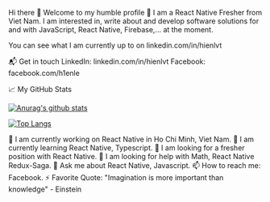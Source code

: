 Hi there 👋
Welcome to my humble profile 🤔 I am a React Native Fresher from Viet Nam. I am interested in, write about and develop software solutions for and with JavaScript, React Native, Firebase,... at the moment.

You can see what I am currently up to on linkedin.com/in/hienlvt


📬 Get in touch
LinkedIn: linkedin.com/in/hienlvt
Facebook: facebook.com/h1enle

📈 My GitHub Stats

[![Anurag's github stats](https://github-readme-stats.vercel.app/api?username=hienle2703&theme=calm&show_icons=true)](https://github.com/anuraghazra/github-readme-stats)

[![Top Langs](https://github-readme-stats.vercel.app/api/top-langs/?username=hienle2703&layout=compact&theme=calm)](https://github.com/anuraghazra/github-readme-stats)


🔭 I am currently working on React Native in Ho Chi Minh, Viet Nam.
🌱 I am currently learning React Native, Typescript.
👯 I am looking for a fresher position with React Native.
🤔 I am looking for help with Math, React Native Redux-Saga.
💬 Ask me about React Native, Javascript.
📫 How to reach me: Facebook.
⚡ Favorite Quote: "Imagination is more important than knowledge" - Einstein

